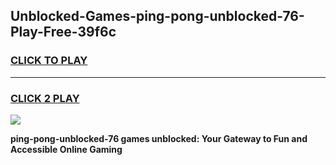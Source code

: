 
## Unblocked-Games-ping-pong-unblocked-76-Play-Free-39f6c
<h3>
<a href="https://premium76.site?title=ping-pong-unblocked-76&ref=12A">CLICK TO PLAY</a></h3>
<hr>

<h3>
<a href="https://premium76.site?title=ping-pong-unblocked-76&ref=12A">CLICK 2 PLAY</a>
  
</h3>

<a href="https://premium76.site?title=ping-pong-unblocked-76&ref=12A"><img src="https://clearcache.store/games.png"></a>


**ping-pong-unblocked-76 games unblocked: Your Gateway to Fun and Accessible Online Gaming**
